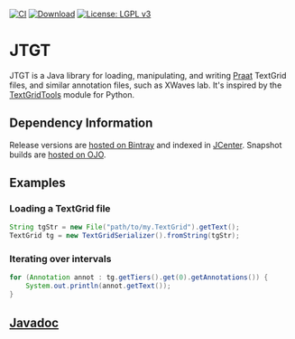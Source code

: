 [![CI](https://github.com/m2ci-msp/jtgt/actions/workflows/main.yml/badge.svg)](https://github.com/m2ci-msp/jtgt/actions/workflows/main.yml)
[![Download](https://api.bintray.com/packages/m2ci-msp/maven/jtgt/images/download.svg)](https://bintray.com/m2ci-msp/maven/jtgt/_latestVersion)
[![License: LGPL v3](https://img.shields.io/badge/License-LGPL%20v3-blue.svg)](https://www.gnu.org/licenses/lgpl-3.0)

# JTGT

JTGT is a Java library for loading, manipulating, and writing [Praat] TextGrid files, and similar annotation files, such as XWaves lab.
It's inspired by the [TextGridTools] module for Python.

## Dependency Information

Release versions are [hosted on Bintray] and indexed in [JCenter].
Snapshot builds are [hosted on OJO].

## Examples

### Loading a TextGrid file

```java
String tgStr = new File("path/to/my.TextGrid").getText();
TextGrid tg = new TextGridSerializer().fromString(tgStr);
```

### Iterating over intervals

```java
for (Annotation annot : tg.getTiers().get(0).getAnnotations()) {
    System.out.println(annot.getText());
}
```

## [Javadoc]

[Praat]: http://praat.org/
[TextGridTools]: https://github.com/hbuschme/TextGridTools
[hosted on Bintray]: https://bintray.com/m2ci-msp/maven/jtgt/_latestVersion
[JCenter]: https://bintray.com/bintray/jcenter
[hosted on OJO]: https://oss.jfrog.org/artifactory/webapp/#/artifacts/browse/tree/General/oss-snapshot-local/org/m2ci/msp/jtgt
[Javadoc]: https://m2ci-msp.github.io/jtgt/docs/javadoc/
